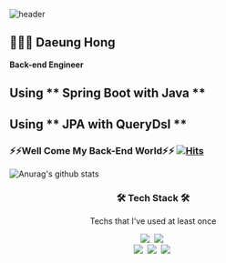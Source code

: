 
![header](https://capsule-render.vercel.app/api?type=waving&color=gradient&height=160&section=header&text=Jay&fontSize=70)



## 👨🏻‍💻  Daeung Hong 

**Back-end Engineer**

## Using ** Spring Boot with Java **
## Using ** JPA with QueryDsl **



### ⚡⚡Well Come My Back-End World⚡⚡ [![Hits](https://hits.seeyoufarm.com/api/count/incr/badge.svg?url=https%3A%2F%2Fgithub.com%2Fseongbinko%2Fhit-counter&count_bg=%233DC899&title_bg=%23555555&icon=&icon_color=%23E7E7E7&title=hits&edge_flat=false)](https://hits.seeyoufarm.com)
![Anurag's github stats](https://github-readme-stats.vercel.app/api?username=Allaccept12&show_icons=true&theme=radical)




<h3 align="center">🛠 Tech Stack 🛠</h3>

<p align="center"> Techs that I've used at least once </p>

<p align="center">
  <img src="https://img.shields.io/badge/Python-3766AB?style=flat-square&logo=Python&logoColor=white"/></a>&nbsp 
  <img src="https://img.shields.io/badge/Java-007396?style=flat-square&logo=Java&logoColor=white"/></a>&nbsp     
  <br>
  <img src="https://img.shields.io/badge/SpringBoot-6DB33F?style=flat-square&logo=Spring&logoColor=white"/></a>&nbsp   
  <img src="https://img.shields.io/badge/Mysql-E6B91E?style=flat-square&logo=MySql&logoColor=white"/></a>&nbsp 
  <img src="https://img.shields.io/badge/aws-333664?style=flat-square&logo=amazon-aws&logoColor=white"/></a>&nbsp 
  
</p>


